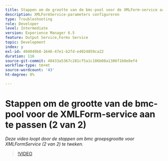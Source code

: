 ```yaml
---
title: Stappen om de grootte van de bmc-pool voor de XMLForm-service aan te passen (2 van 2)
description: XMLFormService-parameters configureren
type: Troubleshooting
role: Developer
level: Intermediate
version: Experience Manager 6.5
feature: Output Service,Forms Service
topic: Development
index: y
exl-id: 404049b8-1646-47e1-b2fd-e4024859ca22
duration: 116
source-git-commit: 48433a5367c281cf5a1c106b08a1306f1b0e8ef4
workflow-type: tm+mt
source-wordcount: '43'
ht-degree: 0%

---
```



# Stappen om de grootte van de bmc-pool voor de XMLForm-service aan te passen (2 van 2)

*Deze video loopt door de stappen om bmc groepsgrootte voor XMLFormService (2 van 2) te tweken.*

>[!VIDEO](https://video.tv.adobe.com/v/335553?quality=12&learn=on)
